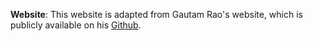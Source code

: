 
**Website**: This website is adapted from Gautam Rao's website, which is publicly available on his [Github](https://github.com/gautamrao/gautamrao.github.io). 
